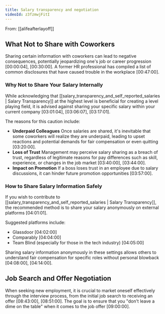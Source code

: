 ```yaml
---
title: Salary transparency and negotiation
videoId: z3fzmwjFitI
---
```


From: [[alifeafterlayoff]] <br/> 

## What Not to Share with Coworkers
Sharing certain information with coworkers can lead to negative consequences, potentially jeopardizing one's job or career progression <a class="yt-timestamp" data-t="00:00:04">[00:00:04]</a>, <a class="yt-timestamp" data-t="00:30:00">[00:30:00]</a>. A former HR professional has compiled a list of common disclosures that have caused trouble in the workplace <a class="yt-timestamp" data-t="00:47:00">[00:47:00]</a>.

### Why Not to Share Your Salary Internally
While acknowledging that [[salary_transparency_and_self_reported_salaries | Salary Transparency]] at the highest level is beneficial for creating a level playing field, it is advised against sharing your specific salary within your current company <a class="yt-timestamp" data-t="03:01:04">[03:01:04]</a>, <a class="yt-timestamp" data-t="03:06:07">[03:06:07]</a>, <a class="yt-timestamp" data-t="03:17:01">[03:17:01]</a>.

The reasons for this caution include:
*   **Underpaid Colleagues** Once salaries are shared, it's inevitable that some coworkers will realize they are underpaid, leading to upset reactions and potential demands for fair compensation or even quitting <a class="yt-timestamp" data-t="03:20:00">[03:20:00]</a>.
*   **Loss of Trust** Management may perceive salary sharing as a breach of trust, regardless of legitimate reasons for pay differences such as skill, experience, or changes in the job market <a class="yt-timestamp" data-t="03:40:00">[03:40:00]</a>, <a class="yt-timestamp" data-t="03:44:00">[03:44:00]</a>.
*   **Impact on Promotion** If a boss loses trust in an employee due to salary discussions, it can hinder future promotion opportunities <a class="yt-timestamp" data-t="03:57:00">[03:57:00]</a>.

### How to Share Salary Information Safely
If you wish to contribute to [[salary_transparency_and_self_reported_salaries | Salary Transparency]], the recommended method is to share your salary anonymously on external platforms <a class="yt-timestamp" data-t="04:01:01">[04:01:01]</a>.

Suggested platforms include:
*   Glassdoor <a class="yt-timestamp" data-t="04:02:00">[04:02:00]</a>
*   Comparably <a class="yt-timestamp" data-t="04:04:00">[04:04:00]</a>
*   Team Blind (especially for those in the tech industry) <a class="yt-timestamp" data-t="04:05:00">[04:05:00]</a>

Sharing salary information anonymously in these settings allows others to understand fair compensation for specific roles without personal blowback <a class="yt-timestamp" data-t="04:08:00">[04:08:00]</a>, <a class="yt-timestamp" data-t="04:14:00">[04:14:00]</a>.

## Job Search and Offer Negotiation
When seeking new employment, it is crucial to market oneself effectively through the interview process, from the initial job search to receiving an offer <a class="yt-timestamp" data-t="08:43:00">[08:43:00]</a>, <a class="yt-timestamp" data-t="08:51:00">[08:51:00]</a>. The goal is to ensure that you "don't leave a dime on the table" when it comes to the job offer <a class="yt-timestamp" data-t="09:00:00">[09:00:00]</a>.